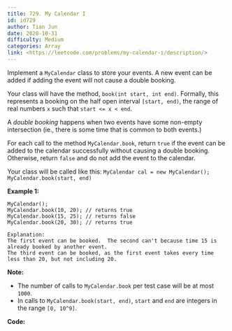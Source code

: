 ```yaml
---
title: 729. My Calendar I
id: id729
author: Tian Jun
date: 2020-10-31
difficulty: Medium
categories: Array
link: <https://leetcode.com/problems/my-calendar-i/description/>
---
```


Implement a `MyCalendar` class to store your events. A new event can be added
if adding the event will not cause a double booking.

Your class will have the method, `book(int start, int end)`. Formally, this
represents a booking on the half open interval `[start, end)`, the range of
real numbers `x` such that `start <= x < end`.

A _double booking_ happens when two events have some non-empty intersection
(ie., there is some time that is common to both events.)

For each call to the method `MyCalendar.book`, return `true` if the event can
be added to the calendar successfully without causing a double booking.
Otherwise, return `false` and do not add the event to the calendar.

Your class will be called like this: `MyCalendar cal = new MyCalendar();`
`MyCalendar.book(start, end)`

**Example 1:**
            MyCalendar();    MyCalendar.book(10, 20); // returns true    MyCalendar.book(15, 25); // returns false    MyCalendar.book(20, 30); // returns true    
	Explanation:     The first event can be booked.  The second can't because time 15 is already booked by another event.    The third event can be booked, as the first event takes every time less than 20, but not including 20.    



**Note:**

  * The number of calls to `MyCalendar.book` per test case will be at most `1000`.
  * In calls to `MyCalendar.book(start, end)`, `start` and `end` are integers in the range `[0, 10^9]`.




**Code:**

